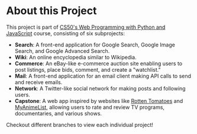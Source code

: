 # About this Project

This project is part of [CS50's Web Programming with Python and JavaScript](https://pll.harvard.edu/course/cs50s-web-programming-python-and-javascript/) course, consisting of six subprojects:

- **Search**: A front-end application for Google Search, Google Image Search, and Google Advanced Search.
- **Wiki**: An online encyclopedia similar to Wikipedia.
- **Commerce**: An eBay-like e-commerce auction site enabling users to post listings, place bids, comment, and create a "watchlist."
- **Mail**: A front-end application for an email client making API calls to send and receive emails.
- **Network**: A Twitter-like social network for making posts and following users.
- **Capstone**: A web app inspired by websites like [Rotten Tomatoes](https://www.rottentomatoes.com/) and [MyAnimeList](https://myanimelist.net/), allowing users to rate and review TV programs, documentaries, and various shows.

Checkout different branches to view each individual project!
